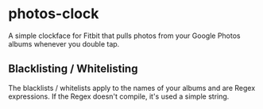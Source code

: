 # photos-clock

A simple clockface for Fitbit that pulls photos from your Google Photos albums whenever you double tap. 

## Blacklisting / Whitelisting

The blacklists / whitelists apply to the names of your albums and are Regex expressions. If the Regex doesn't compile, it's used a simple string.
